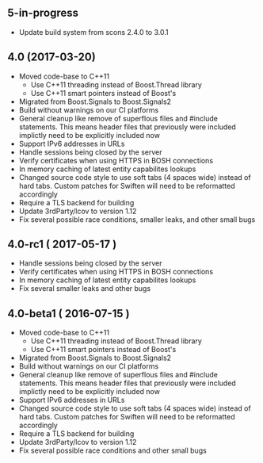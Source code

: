 5-in-progress
-------------
- Update build system from scons 2.4.0 to 3.0.1

4.0 (2017-03-20)
----------------
- Moved code-base to C++11
    - Use C++11 threading instead of Boost.Thread library
    - Use C++11 smart pointers instead of Boost's
- Migrated from Boost.Signals to Boost.Signals2
- Build without warnings on our CI platforms
- General cleanup like remove of superflous files and #include statements. This means header files that previously were included implictly need to be explicitly included now
- Support IPv6 addresses in URLs
- Handle sessions being closed by the server
- Verify certificates when using HTTPS in BOSH connections
- In memory caching of latest entity capabilites lookups
- Changed source code style to use soft tabs (4 spaces wide) instead of hard tabs. Custom patches for Swiften will need to be reformatted accordingly
- Require a TLS backend for building
- Update 3rdParty/lcov to version 1.12
- Fix several possible race conditions, smaller leaks, and other small bugs

4.0-rc1 ( 2017-05-17 )
----------------------
- Handle sessions being closed by the server
- Verify certificates when using HTTPS in BOSH connections
- In memory caching of latest entity capabilites lookups
- Fix several smaller leaks and other bugs

4.0-beta1 ( 2016-07-15 )
------------------------
- Moved code-base to C++11
    - Use C++11 threading instead of Boost.Thread library
    - Use C++11 smart pointers instead of Boost's
- Migrated from Boost.Signals to Boost.Signals2
- Build without warnings on our CI platforms
- General cleanup like remove of superflous files and #include statements. This means header files that previously were included implictly need to be explicitly included now
- Support IPv6 addresses in URLs
- Changed source code style to use soft tabs (4 spaces wide) instead of hard tabs. Custom patches for Swiften will need to be reformatted accordingly
- Require a TLS backend for building
- Update 3rdParty/lcov to version 1.12
- Fix several possible race conditions and other small bugs